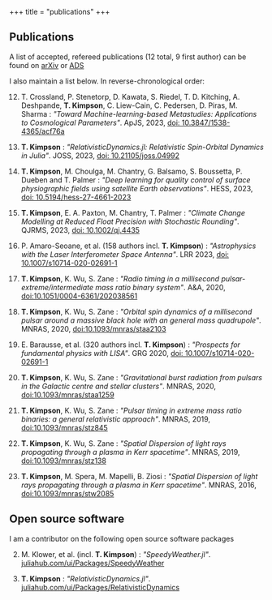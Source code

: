 +++
title = "publications"
+++



## Publications

A list of accepted, refereed publications (12 total, 9 first author) can be found on [arXiv](https://arxiv.org/search/?query=kimpson&searchtype=all&source=header) or [ADS](https://ui.adsabs.harvard.edu/search/q=kimpson&sort=date%20desc%2C%20bibcode%20desc&p_=0) 

I also maintain a list below. In reverse-chronological order:

12. T. Crossland, P. Stenetorp, D. Kawata, S. Riedel, T. D. Kitching, A. Deshpande, **T. Kimpson**, C. Liew-Cain, C. Pedersen, D. Piras, M. Sharma : *"Toward Machine-learning-based Metastudies: Applications to Cosmological Parameters"*. ApJS, 2023, [doi: 10.3847/1538-4365/acf76a](https://iopscience.iop.org/article/10.3847/1538-4365/acf76a)

11. **T. Kimpson** : *"RelativisticDynamics.jl: Relativistic Spin-Orbital Dynamics in Julia"*. JOSS, 2023, [doi: 10.21105/joss.04992](https://joss.theoj.org/papers/48d52c30fe45aea8ea04da814301448a)

10. **T. Kimpson**, M. Choulga, M. Chantry, G. Balsamo, S. Boussetta, P. Dueben and T. Palmer : *"Deep learning for quality control of surface physiographic fields using satellite Earth observations"*. HESS, 2023, [doi: 10.5194/hess-27-4661-2023](https://hess.copernicus.org/articles/27/4661/2023/)

9. 	**T. Kimpson**,  E. A. Paxton, M. Chantry, T. Palmer : *"Climate Change Modelling at Reduced Float Precision with Stochastic Rounding"*. QJRMS, 2023, [doi: 10.1002/qj.4435](https://rmets.onlinelibrary.wiley.com/doi/10.1002/qj.4435)

8. P. Amaro-Seoane, et al. (158 authors incl. **T. Kimpson**) : *"Astrophysics with the Laser Interferometer Space Antenna"*. LRR 2023, [doi: 10.1007/s10714-020-02691-1](https://link.springer.com/article/10.1007/s41114-022-00041-y)

7. **T. Kimpson**, K. Wu, S. Zane : *"Radio timing in a millisecond pulsar-extreme/intermediate mass ratio binary system"*. A&A, 2020, [doi:10.1051/0004-6361/202038561](https://www.aanda.org/articles/aa/abs/2020/12/aa38561-20/aa38561-20.html)

6. **T. Kimpson**, K. Wu, S. Zane : *"Orbital spin dynamics of a millisecond pulsar around a massive black hole with an general mass quadrupole"*. MNRAS, 2020, [doi:10.1093/mnras/staa2103](https://doi.org/10.1093/mnras/staa2103)

5. E. Barausse, et al. (320 authors incl. **T. Kimpson**) : *"Prospects for fundamental physics with LISA"*. GRG 2020, [doi: 10.1007/s10714-020-02691-1](https://doi.org/10.1007/s10714-020-02691-1)

4. **T. Kimpson**, K. Wu, S. Zane : *"Gravitational burst radiation from pulsars in the Galactic centre and stellar clusters"*. MNRAS, 2020, [doi:10.1093/mnras/staa1259](https://doi.org/10.1093/mnras/staa1259)

3. **T. Kimpson**, K. Wu, S. Zane : *"Pulsar timing in extreme mass ratio binaries: a general relativistic approach"*. MNRAS, 2019, [doi:10.1093/mnras/stz845](https://doi.org/10.1093/mnras/stz845)

2. **T. Kimpson**, K. Wu, S. Zane : *"Spatial Dispersion of light rays propagating through a plasma in Kerr spacetime"*. MNRAS, 2019, [doi:10.1093/mnras/stz138](https://academic.oup.com/mnras/article/484/2/2411/5289610)

1. **T. Kimpson**, M. Spera, M. Mapelli, B. Ziosi : *"Spatial Dispersion of light rays propagating through a plasma in Kerr spacetime"*. MNRAS, 2016, [doi:10.1093/mnras/stw2085](https://doi.org/10.1093/mnras/stw2085)


## Open source software

I am a contributor on the following open source software packages

2. M. Klower, et al. (incl. **T. Kimpson**) : *"SpeedyWeather.jl"*.  [juliahub.com/ui/Packages/SpeedyWeather](https://juliahub.com/ui/Packages/SpeedyWeather/S62uU/0.4.0)

1. **T. Kimpson** : *"RelativisticDynamics.jl"*. [juliahub.com/ui/Packages/RelativisticDynamics](https://juliahub.com/ui/Packages/RelativisticDynamics/33BH1/0.1.0)